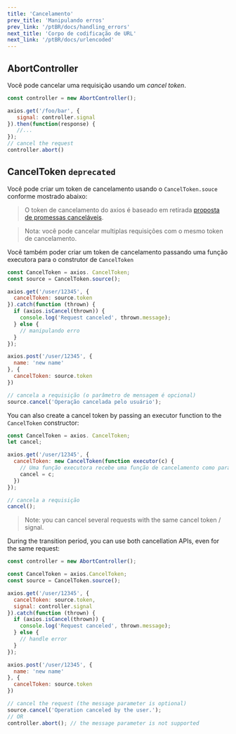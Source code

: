 ```yaml
---
title: 'Cancelamento'
prev_title: 'Manipulando erros'
prev_link: '/ptBR/docs/handling_errors'
next_title: 'Corpo de codificação de URL'
next_link: '/ptBR/docs/urlencoded'
---
```


## AbortController

Você pode cancelar uma requisição usando um *cancel token*.

```js
const controller = new AbortController();

axios.get('/foo/bar', {
   signal: controller.signal
}).then(function(response) {
   //...
});
// cancel the request
controller.abort()
```

## CancelToken `deprecated`

Você pode criar um token de cancelamento usando o `CancelToken.souce` conforme mostrado abaixo:

> O token de cancelamento do axios é baseado em retirada [proposta de promessas canceláveis](https://github.com/tc39/proposal-cancelable-promises).

> Nota: você pode cancelar multiplas requisições com o mesmo token de cancelamento.

Você também poder criar um token de cancelamento passando uma função executora para o construtor de `CancelToken`

```js
const CancelToken = axios. CancelToken;
const source = CancelToken.source();

axios.get('/user/12345', {
  cancelToken: source.token
}).catch(function (thrown) {
  if (axios.isCancel(thrown)) {
    console.log('Request canceled', thrown.message);
  } else {
    // manipulando erro
  }
});

axios.post('/user/12345', {
  name: 'new name'
}, {
  cancelToken: source.token
})

// cancela a requisição (o parâmetro de mensagem é opcional)
source.cancel('Operação cancelada pelo usuário');
```

You can also create a cancel token by passing an executor function to the `CancelToken` constructor:

```js
const CancelToken = axios. CancelToken;
let cancel;

axios.get('/user/12345', {
  cancelToken: new CancelToken(function executor(c) {
    // Uma função executora recebe uma função de cancelamento como parametro
    cancel = c;
  })
});

// cancela a requisição
cancel();
```

> Note: you can cancel several requests with the same cancel token / signal.

During the transition period, you can use both cancellation APIs, even for the same request:

```js
const controller = new AbortController();

const CancelToken = axios.CancelToken;
const source = CancelToken.source();

axios.get('/user/12345', {
  cancelToken: source.token,
  signal: controller.signal
}).catch(function (thrown) {
  if (axios.isCancel(thrown)) {
    console.log('Request canceled', thrown.message);
  } else {
    // handle error
  }
});

axios.post('/user/12345', {
  name: 'new name'
}, {
  cancelToken: source.token
})

// cancel the request (the message parameter is optional)
source.cancel('Operation canceled by the user.');
// OR
controller.abort(); // the message parameter is not supported
```
